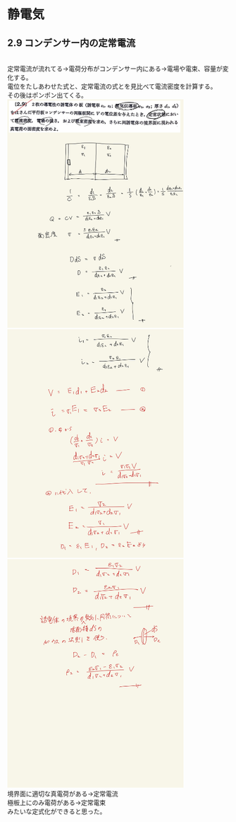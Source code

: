 <script type="text/javascript" async src="https://cdnjs.cloudflare.com/ajax/libs/mathjax/2.7.7/MathJax.js?config=TeX-MML-AM_CHTML">

</script>

<script type="text/x-mathjax-config">
 MathJax.Hub.Config({
 tex2jax: {
 inlineMath: [['$', '$'] ],
 displayMath: [ ['$$','$$'], ["\\[","\\]"] ]
 }
 });
</script>

# 静電気
## 2.9 コンデンサー内の定常電流 

<br>
定常電流が流れてる→電荷分布がコンデンサー内にある→電場や電束、容量が変化する。
<br>
電位をたしあわせた式と、定常電流の式とを見比べて電流密度を計算する。
<br>
その後はポンポン出てくる。
<br>

<img width="400" alt="electromagnetism-73" src="./images/sc-9/Electromagnetism-73.jpg">
<img width="400" alt="electromagnetism-74" src="./images/sc-9/Electromagnetism-74.jpg">
<img width="400" alt="electromagnetism-75" src="./images/sc-9/Electromagnetism-75.jpg">

<br>
境界面に適切な真電荷がある→定常電流
<br>
極板上にのみ電荷がある→定常電束
<br>
みたいな定式化ができると思った。